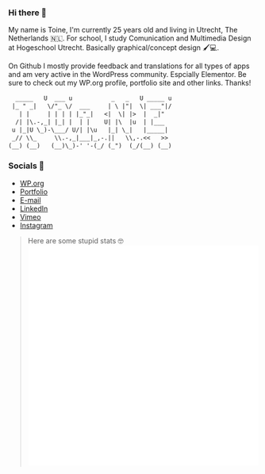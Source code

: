 ### Hi there 👋
My name is Toine, I'm currently 25 years old and living in Utrecht, The Netherlands 🇳🇱. For school, I study Comunication and Multimedia Design at Hogeschool Utrecht. Basically graphical/concept design 🖌️💻.

On Github I mostly provide feedback and translations for all types of apps and am very active in the WordPress community. Espcially Elementor. Be sure to check out my WP.org profile, portfolio site and other links.
Thanks!

      _____   U  ___ u           _   _   U _____ u 
     |_ " _|   \/"_ \/  ___     | \ |"|  \| ___"|/ 
       | |     | | | | |_"_|   <|  \| |>  |  _|"   
      /| |\.-,_| |_| |  | |    U| |\  |u  | |___   
     u |_|U \_)-\___/ U/| |\u   |_| \_|   |_____|  
     _// \\_     \\.-,_|___|_,-.||   \\,-.<<   >>  
    (__) (__)   (__)\_)-' '-(_/ (_")  (_/(__) (__) 

### Socials 📲
- [WP.org](https://profiles.wordpress.org/toineenzo/)
- [Portfolio](https://toine.zip)
- [E-mail](mailto:hi@toine.zip)
- [LinkedIn](https://www.linkedin.com/in/toinerademacher)
- [Vimeo](https://vimeo.com/toineenzo)
- [Instagram](https://instagram.com/toineenzo)

> Here are some stupid stats 🤓
![Metrics](/github-metrics.svg)
